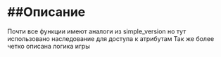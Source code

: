 ##Описание
=======


Почти все функции имеют аналоги из simple\_version но тут использовано наследование для доступа к атрибутам
Так же более четко описана логика игры
